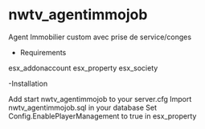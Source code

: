 # nwtv_agentimmojob
Agent Immobilier custom avec prise de service/conges

- Requirements

esx_addonaccount
esx_property
esx_society

-Installation

Add start nwtv_agentimmojob to your server.cfg
Import nwtv_agentimmojob.sql in your database
Set Config.EnablePlayerManagement to true in esx_property
